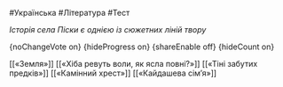 #Українська #Література #Тест

*Історія села Піски є однією із сюжетних ліній твору*

{noChangeVote on}
{hideProgress on}
{shareEnable off}
{hideCount on}

[[«Земля»]]
[[«Хіба ревуть воли, як ясла повні?»]]
[[«Тіні забутих предків»]]
[[«Камінний хрест»]]
[[«Кайдашева сім’я»]]

